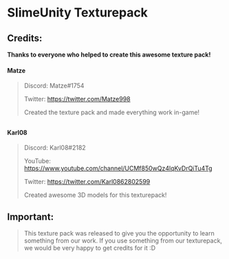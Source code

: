 # SlimeUnity Texturepack

## Credits:
**Thanks to everyone who helped to create this awesome texture pack!** 

#### Matze

> Discord: Matze#1754
> 
> Twitter: https://twitter.com/Matze998
> 
> Created the texture pack and made everything work in-game!


##

#### Karl08

> Discord: Karl08#2182
> 
> YouTube: https://www.youtube.com/channel/UCMf850wQz4lqKvDrQiTu4Tg
> 
> Twitter: https://twitter.com/Karl0862802599
> 
> Created awesome 3D models for this texturepack!


## Important:
> This texture pack was released to give you the opportunity to learn something from our work.
> If you use something from our texturepack, we would be very happy to get credits for it :D
